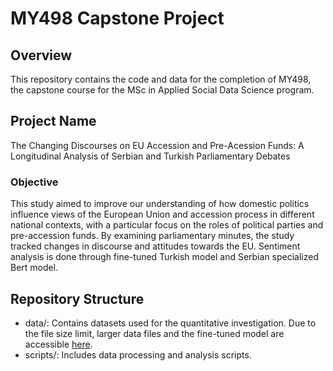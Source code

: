 # MY498 Capstone Project

## Overview

This repository contains the code and data for the completion of MY498, the capstone course for the MSc in Applied Social Data Science program. 

## Project Name
The Changing Discourses on EU Accession and Pre-Acession Funds:
A Longitudinal Analysis of Serbian and Turkish Parliamentary Debates
### Objective
This study aimed to improve our understanding of how domestic politics influence views of the European Union and accession process in different national contexts, with a particular focus on the roles of political parties and pre-accession funds. By examining parliamentary minutes, the study tracked changes in discourse and attitudes towards the EU. Sentiment analysis is done through fine-tuned Turkish model and Serbian specialized Bert model.

## Repository Structure

- data/: Contains datasets used for the quantitative investigation. Due to the file size limit, larger data files and the fine-tuned model are accessible [here](https://drive.google.com/file/d/1i-FdSt5Sgf7TgolqaE-xyNWqVt53kujt/view?usp=sharing).
- scripts/: Includes data processing and analysis scripts.

